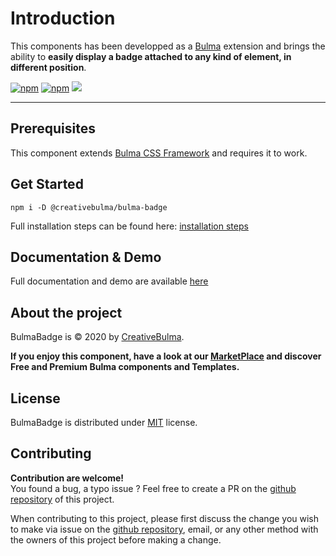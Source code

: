 # Introduction
This components has been developped as a [Bulma](https://bulma.io) extension and brings the ability to **easily display a badge attached to any kind of element, in different position**.

[![npm](https://img.shields.io/npm/v/@creativebulma/bulma-badge.svg)](https://www.npmjs.com/package/@creativebulma/bulma-badge)
[![npm](https://img.shields.io/npm/dm/@creativebulma/bulma-badge.svg)](https://www.npmjs.com/package/@creativebulma/bulma-badge)
[![](https://data.jsdelivr.com/v1/package/npm/@creativebulma/bulma-badge/badge)](https://www.jsdelivr.com/package/npm/@creativebulma/bulma-badge)

---

## Prerequisites
This component extends [Bulma CSS Framework](https://bulma.io) and requires it to work.

## Get Started
```shell
npm i -D @creativebulma/bulma-badge
```
Full installation steps can be found here: [installation steps](https://bulma-badge.netlify.app/get-started)

## Documentation & Demo
Full documentation and demo are available [here](https://bulma-badge.netlify.app/get-started)

## About the project
BulmaBadge is © 2020 by [CreativeBulma](https://github.com/CreativeBulma).

**If you enjoy this component, have a look at our [MarketPlace](https://creativebulma.net) and discover Free and Premium Bulma components and Templates.**

## License
BulmaBadge is distributed under [MIT](https://github.com/CreativeBulma/bulma-badge/blob/master/LICENSE) license.

## Contributing
**Contribution are welcome!**  
You found a bug, a typo issue ? Feel free to create a PR on the [github repository](https://github.com/CreativeBulma/bulma-badge/) of this project.

When contributing to this project, please first discuss the change you wish to make via issue on the [github repository](https://github.com/CreativeBulma/bulma-badge/issues), email, or any other method with the owners of this project before making a change.
